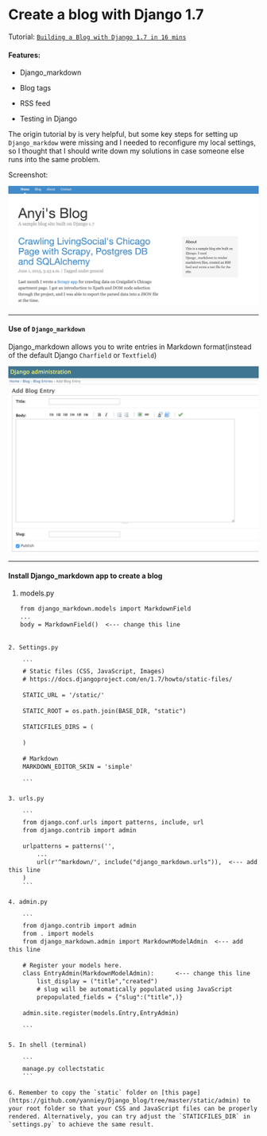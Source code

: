 # Create a blog with Django 1.7 

Tutorial: [`Building a Blog with Django 1.7 in 16 mins`](https://www.youtube.com/watch?v=7rgph8en0Jc&list=PLW_p8RG8r7sO5bHayIJQ1AK-Xem2QYx48&index=6) 


#### Features:

+ Django_markdown 

+ Blog tags

+ RSS feed

+ Testing in Django



The origin tutorial by is very helpful, but some key steps for setting up `Django_markdow` were missing and I needed to reconfigure my local settings, so I thought that I should write down my solutions in case someone else runs into the same problem.

Screenshot:

![Django blog site screenshot](https://github.com/yanniey/Django_blog/blob/master/Blog_screenshot.png?raw=true)


___


#### Use of `Django_markdown`

Django_markdown allows you to write entries in Markdown format(instead of the default Django `Charfield` or `Textfield`)

![Django_markdown](https://github.com/yanniey/Django_blog/blob/master/django%20markdown%20blog.png?raw=true) 


___



#### Install Django_markdown app to create a blog

1. models.py

	```
	from django_markdown.models import MarkdownField
	...
	body = MarkdownField()  <--- change this line
```

2. Settings.py

	```
	# Static files (CSS, JavaScript, Images)
	# https://docs.djangoproject.com/en/1.7/howto/static-files/

	STATIC_URL = '/static/'

	STATIC_ROOT = os.path.join(BASE_DIR, "static")

	STATICFILES_DIRS = (

	)

	# Markdown
	MARKDOWN_EDITOR_SKIN = 'simple'

	```

3. urls.py

	```
	from django.conf.urls import patterns, include, url
	from django.contrib import admin

	urlpatterns = patterns('',
		...
	    url(r'^markdown/', include("django_markdown.urls")),  <--- add this line
	)
	```

4. admin.py

	```
	from django.contrib import admin
	from . import models
	from django_markdown.admin import MarkdownModelAdmin  <--- add this line

	# Register your models here.
	class EntryAdmin(MarkdownModelAdmin):      <--- change this line
		list_display = ("title","created")
		# slug will be automatically populated using JavaScript
		prepopulated_fields = {"slug":("title",)}

	admin.site.register(models.Entry,EntryAdmin)

	```

5. In shell (terminal)

	```
	manage.py collectstatic
	```
	
6. Remember to copy the `static` folder on [this page](https://github.com/yanniey/Django_blog/tree/master/static/admin) to your root folder so that your CSS and JavaScript files can be properly rendered. Alternatively, you can try adjust the `STATICFILES_DIR` in `settings.py` to achieve the same result.